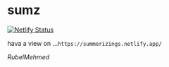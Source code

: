 # sumz

[![Netlify Status](https://api.netlify.com/api/v1/badges/f4e364a8-eb16-437c-87d1-19e3370b978c/deploy-status)](https://app.netlify.com/sites/summerizings/deploys)

hava a view on ...`https://summerizings.netlify.app/`

$Rubel Mehmed$

